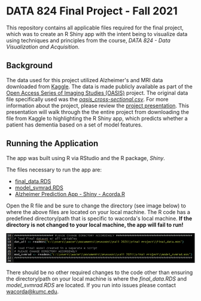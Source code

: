 # DATA 824 Final Project - Fall 2021
This repository contains all applicable files required for the final project, which was to create an R Shiny app with the intent being to visualize data using techniques and principles from the course, *DATA 824 - Data Visualization and Acquisition*. 
## Background
The data used for this project utilized Alzheimer's and MRI data downloaded from [Kaggle](https://www.kaggle.com/jboysen/mri-and-alzheimers). The data is made publicly available as part of the [Open Access Series of Imaging Studies (OASIS)](https://www.oasis-brains.org) project. The original data file specifically used was the [*oasis_cross-sectional.csv*](oasis_cross-sectional.csv). For more information about the project, please review the [project presentation](Alzheimer’s%20Prediction%20App.pdf). This presentation will walk through the the entire project from downloading the file from Kaggle to highlighting the R Shiny app, which predicts whether a patient has dementia based on a set of model features. 
## Running the Application
The app was built using R via RStudio and the R package, *Shiny*. 

The files necessary to run the app are:

- [final_data.RDS](final_data.RDS)
- [model_svmrad.RDS](model_svmrad.RDS)
- [Alzheimer Prediction App - Shiny - Acorda.R](Alzheimer%20Prediction%20App%20-%20Shiny%20-%20Acorda.R)

Open the R file and be sure to change the directory (see image below) to where the above files are located on your local machine. The R code has a predefined directory/path that is specific to wacorda's local machine. **If the directory is not changed to your local machine, the app will fail to run!**

![This is an image](/images/ChangeDirectory.PNG)

There should be no other required changes to the code other than ensuring the directory/path on your local machine is where the *final_data.RDS* and *model_svmrad.RDS* are located. If you run into issues please contact wacorda@kumc.edu.
